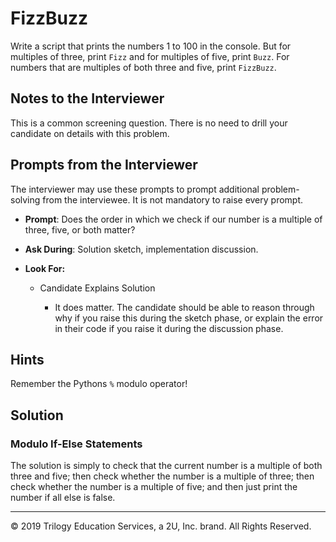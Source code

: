 # FizzBuzz

Write a script that prints the numbers 1 to 100 in the console. But for multiples of three, print `Fizz` and for multiples of five, print `Buzz`. For numbers that are multiples of both three and five, print `FizzBuzz`.

## Notes to the Interviewer

This is a common screening question. There is no need to drill your candidate on details with this problem.

## Prompts from the Interviewer

The interviewer may use these prompts to prompt additional problem-solving from the interviewee. It is not mandatory to raise every prompt.

* **Prompt**: Does the order in which we check if our number is a multiple of three, five, or both matter?

* **Ask During**: Solution sketch, implementation discussion.
  
* **Look For:**

  * Candidate Explains Solution

    * It does matter. The candidate should be able to reason through why if you raise this during the sketch phase, or explain the error in their code if you raise it during the discussion phase.

## Hints

Remember the Pythons `%` modulo operator!

## Solution

### Modulo If-Else Statements

The solution is simply to check that the current number is a multiple of both three and five; then check whether the number is a multiple of three; then check whether the number is a multiple of five; and then just print the number if all else is false.

---

© 2019 Trilogy Education Services, a 2U, Inc. brand. All Rights Reserved.
